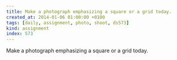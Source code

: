 ```yaml
---
title: Make a photograph emphasizing a square or a grid today.
created_at: 2014-01-06 01:00:00 +0100
tags: [daily, assignment, photo, shoot, ds573]
kind: assignment
index: 573
---
```


Make a photograph emphasizing a square or a grid today.
